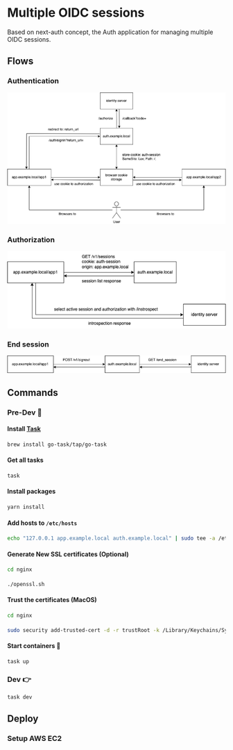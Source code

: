 # Multiple OIDC sessions

Based on next-auth concept, the Auth application for managing multiple OIDC sessions.

## Flows

### Authentication

![authentication.png](docs/authentication.drawio.png)

### Authorization

![authorization.png](docs/authorization.drawio.png)

### End session

![end_session.png](docs/end_session.drawio.png)

## Commands

### Pre-Dev 🙌

#### Install [Task](https://taskfile.dev/#/installation)

```sh
brew install go-task/tap/go-task
```

#### Get all tasks

```sh
task
```

#### Install packages

```sh
yarn install
```

#### Add hosts to `/etc/hosts`

```sh
echo "127.0.0.1 app.example.local auth.example.local" | sudo tee -a /etc/hosts > /dev/null
```

#### Generate New SSL certificates (Optional)

```sh
cd nginx

./openssl.sh
```

#### Trust the certificates (MacOS)

```sh
cd nginx

sudo security add-trusted-cert -d -r trustRoot -k /Library/Keychains/System.keychain localhost.crt
```

#### Start containers 🚀

```
task up
```

### Dev 👉

```
task dev
```

## Deploy

### Setup AWS EC2
